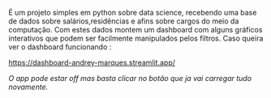 É um projeto simples em python sobre data science, recebendo uma base de dados sobre salários,residências e afins sobre cargos do meio da computação.
Com estes dados montem um dashboard com alguns gráficos interativos que podem ser facilmente manipulados pelos filtros.
Caso queira ver o dashboard funcionando : 

https://dashboard-andrey-marques.streamlit.app/ 

*O app pode estar off mas basta clicar no botão que ja vai carregar tudo novamente.*
